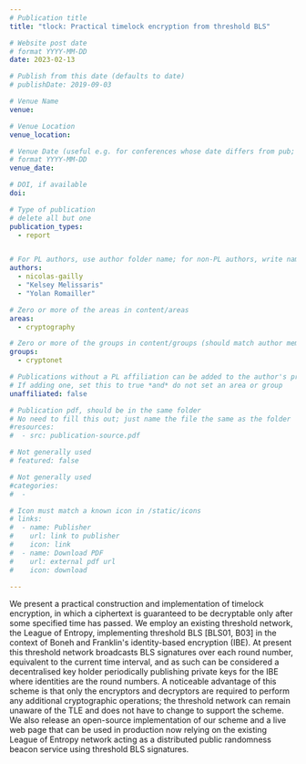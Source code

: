 ```yaml
---
# Publication title
title: "tlock: Practical timelock encryption from threshold BLS"

# Website post date
# format YYYY-MM-DD
date: 2023-02-13

# Publish from this date (defaults to date)
# publishDate: 2019-09-03

# Venue Name
venue: 

# Venue Location
venue_location: 

# Venue Date (useful e.g. for conferences whose date differs from pub; defaults to date)
# format YYYY-MM-DD
venue_date:

# DOI, if available
doi:

# Type of publication
# delete all but one
publication_types:
  - report


# For PL authors, use author folder name; for non-PL authors, write name as in paper within ""
authors:
  - nicolas-gailly
  - "Kelsey Melissaris"
  - "Yolan Romailler"

# Zero or more of the areas in content/areas
areas:
  - cryptography

# Zero or more of the groups in content/groups (should match author membership)
groups:
  - cryptonet

# Publications without a PL affiliation can be added to the author's profile without showing up elsewhere
# If adding one, set this to true *and* do not set an area or group
unaffiliated: false

# Publication pdf, should be in the same folder
# No need to fill this out; just name the file the same as the folder
#resources:
#  - src: publication-source.pdf

# Not generally used
# featured: false

# Not generally used
#categories:
#  -

# Icon must match a known icon in /static/icons
# links:
#  - name: Publisher
#    url: link to publisher
#    icon: link
#  - name: Download PDF
#    url: external pdf url
#    icon: download

---
```


We present a practical construction and implementation of timelock encryption, in which a ciphertext is guaranteed to be decryptable only after some specified time has passed. We employ an existing threshold network, the League of Entropy, implementing threshold BLS [BLS01, B03] in the context of Boneh and Franklin's identity-based encryption (IBE). At present this threshold network broadcasts BLS signatures over each round number, equivalent to the current time interval, and as such can be considered a decentralised key holder periodically publishing private keys for the IBE where identities are the round numbers. A noticeable advantage of this scheme is that only the encryptors and decryptors are required to perform any additional cryptographic operations; the threshold network can remain unaware of the TLE and does not have to change to support the scheme. We also release an open-source implementation of our scheme and a live web page that can be used in production now relying on the existing League of Entropy network acting as a distributed public randomness beacon service using threshold BLS signatures.